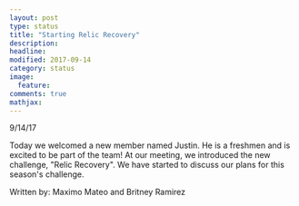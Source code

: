 ```yaml
---
layout: post
type: status
title: "Starting Relic Recovery"
description: 
headline: 
modified: 2017-09-14
category: status
image: 
  feature: 
comments: true
mathjax: 
---
```

9/14/17


Today we welcomed a new member named Justin. He is a freshmen and is excited to be part of the team!
At our meeting, we introduced the new challenge, "Relic Recovery". We have started to discuss our plans for this season's challenge.

Written by: 
Maximo Mateo and
Britney Ramirez
